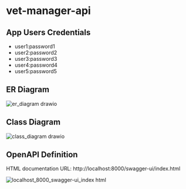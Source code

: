 # vet-manager-api

## **App Users Credentials**
- user1:password1
- user2:password2
- user3:password3
- user4:password4
- user5:password5

## **ER Diagram**
![er_diagram drawio](https://github.com/varaticalexandru/vet-manager-api/assets/93095157/d3896ef2-f53a-4ec7-b56c-07f26efaa0c5)


## **Class Diagram**
![class_diagram drawio](https://github.com/varaticalexandru/vet-manager-api/assets/93095157/17364b09-e55f-41c8-93ee-a78ce8337ff2)

## **OpenAPI Definition**
HTML documentation URL: http://localhost:8000/swagger-ui/index.html

![localhost_8000_swagger-ui_index html](https://github.com/varaticalexandru/vet-manager-api/assets/93095157/4cbd605f-2fdd-481a-845b-b5a84b65c01f)

